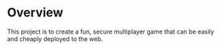 # Overview

This project is to create a fun, secure multiplayer game that can be easily and cheaply deployed to the web.